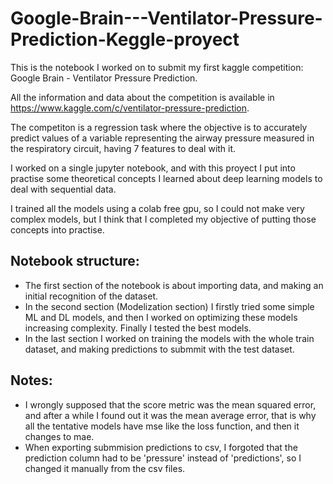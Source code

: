 # Google-Brain---Ventilator-Pressure-Prediction-Keggle-proyect

This is the notebook I worked on to submit my first kaggle competition: Google Brain - Ventilator Pressure Prediction.

All the information and data about the competition is available in https://www.kaggle.com/c/ventilator-pressure-prediction. 

The competiton is a regression task where the objective is to accurately predict values of a variable representing the airway pressure measured in the respiratory circuit, having 7 features to deal with it.

I worked on a single jupyter notebook, and with this proyect I put into practise some theoretical concepts I learned about deep learning models to deal with sequential data.

I trained all the models using a colab free gpu, so I could not make very complex models, but I think that I completed my objective of putting those concepts into practise.

## Notebook structure:
- The first section of the notebook is about importing data, and making an initial recognition of the dataset.
- In the second section (Modelization section) I firstly tried some simple ML and DL models, and then I worked on optimizing these models increasing complexity. Finally I tested the best models.
- In the last section I worked on training the models with the whole train dataset, and making predictions to submmit with the test dataset.

## Notes:
- I wrongly supposed that the score metric was the mean squared error, and after a while I found out it was the mean average error, that is why all the tentative models have mse like the loss function, and then it changes to mae.
- When exporting submmision predictions to csv, I forgoted that the prediction column had to be 'pressure' instead of 'predictions', so I changed it manually from the csv files.
